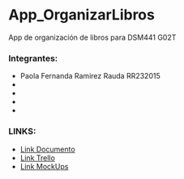 # App_OrganizarLibros
App de organización de libros para DSM441 G02T

### Integrantes:
- Paola Fernanda Ramirez Rauda RR232015
- 
- 
- 
- 

### LINKS:
- [Link Documento]()
- [Link Trello]()
- [Link MockUps](https://www.figma.com/design/A2dcdPVaiUJ9siOPtOtBIw/Untitled?node-id=0-1&node-type=CANVAS)
